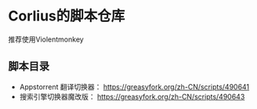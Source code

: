 # Corlius的脚本仓库

推荐使用Violentmonkey

## 脚本目录

- Appstorrent 翻译切换器： https://greasyfork.org/zh-CN/scripts/490641
- 搜索引擎切换器魔改版： https://greasyfork.org/zh-CN/scripts/490643